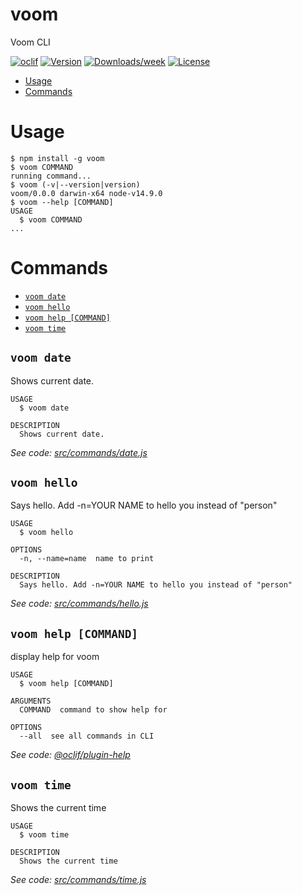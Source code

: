 voom
====

Voom CLI

[![oclif](https://img.shields.io/badge/cli-oclif-brightgreen.svg)](https://oclif.io)
[![Version](https://img.shields.io/npm/v/voom.svg)](https://npmjs.org/package/voom)
[![Downloads/week](https://img.shields.io/npm/dw/voom.svg)](https://npmjs.org/package/voom)
[![License](https://img.shields.io/npm/l/voom.svg)](https://github.com/voomteam/voom/blob/master/package.json)

<!-- toc -->
* [Usage](#usage)
* [Commands](#commands)
<!-- tocstop -->
# Usage
<!-- usage -->
```sh-session
$ npm install -g voom
$ voom COMMAND
running command...
$ voom (-v|--version|version)
voom/0.0.0 darwin-x64 node-v14.9.0
$ voom --help [COMMAND]
USAGE
  $ voom COMMAND
...
```
<!-- usagestop -->
# Commands
<!-- commands -->
* [`voom date`](#voom-date)
* [`voom hello`](#voom-hello)
* [`voom help [COMMAND]`](#voom-help-command)
* [`voom time`](#voom-time)

## `voom date`

Shows current date.

```
USAGE
  $ voom date

DESCRIPTION
  Shows current date.
```

_See code: [src/commands/date.js](https://github.com/voomteam/voom/blob/v0.0.0/src/commands/date.js)_

## `voom hello`

Says hello. Add -n=YOUR NAME to hello you instead of "person"

```
USAGE
  $ voom hello

OPTIONS
  -n, --name=name  name to print

DESCRIPTION
  Says hello. Add -n=YOUR NAME to hello you instead of "person"
```

_See code: [src/commands/hello.js](https://github.com/voomteam/voom/blob/v0.0.0/src/commands/hello.js)_

## `voom help [COMMAND]`

display help for voom

```
USAGE
  $ voom help [COMMAND]

ARGUMENTS
  COMMAND  command to show help for

OPTIONS
  --all  see all commands in CLI
```

_See code: [@oclif/plugin-help](https://github.com/oclif/plugin-help/blob/v3.2.0/src/commands/help.ts)_

## `voom time`

Shows the current time

```
USAGE
  $ voom time

DESCRIPTION
  Shows the current time
```

_See code: [src/commands/time.js](https://github.com/voomteam/voom/blob/v0.0.0/src/commands/time.js)_
<!-- commandsstop -->
